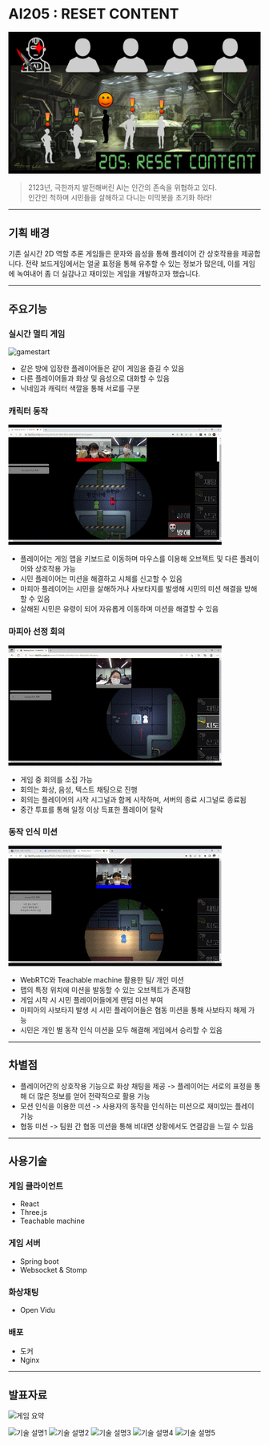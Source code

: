 # AI205 : RESET CONTENT
![Game Title Image](/images/Concept%20Art.png)
> 2123년, 극한까지 발전해버린 AI는 인간의 존속을 위협하고 있다.  
> 인간인 척하며 시민들을 살해하고 다니는 미믹봇을 초기화 하라!

---
## 기획 배경
기존 실시간 2D 역할 추론 게임들은 문자와 음성을 통해 플레이어 간 상호작용을 제공합니다.
전략 보드게임에서는 얼굴 표정을 통해 유추할 수 있는 정보가 많은데, 이를 게임에 녹여내어 좀 더 실감나고 재미있는 게임을 개발하고자 했습니다.

---
## 주요기능

### 실시간 멀티 게임
![gamestart](/images/game-start.gif)
- 같은 방에 입장한 플레이어들은 같이 게임을 즐길 수 있음
- 다른 플레이어들과 화상 및 음성으로 대화할 수 있음
- 닉네임과 캐릭터 색깔을 통해 서로를 구분

### 캐릭터 동작
![kill](/images/kill.gif)
- 플레이어는 게임 맵을 키보드로 이동하며 마우스를 이용해 오브젝트 및 다른 플레이어와 상호작용 가능
- 시민 플레이어는 미션을 해결하고 시체를 신고할 수 있음
- 마피아 플레이어는 시민을 살해하거나 사보타지를 발생해 시민의 미션 해결을 방해할 수 있음
- 살해된 시민은 유령이 되어 자유롭게 이동하며 미션을 해결할 수 있음

### 마피아 선정 회의
![meeting](/images/meeting.gif)
- 게임 중 회의를 소집 가능
- 회의는 화상, 음성, 텍스트 채팅으로 진행
- 회의는 플레이어의 시작 시그널과 함께 시작하며, 서버의 종료 시그널로 종료됨
- 중간 투표를 통해 일정 이상 득표한 플레이어 탈락

### 동작 인식 미션
![mission](/images/mission.gif)
- WebRTC와 Teachable machine 활용한 팀/ 개인 미션
- 맵의 특정 위치에 미션을 발동할 수 있는 오브젝트가 존재함
- 게임 시작 시 시민 플레이어들에게 랜덤 미션 부여
- 마피아의 사보타지 발생 시 시민 플레이어들은 협동 미션을 통해 사보타지 해제 가능
- 시민은 개인 별 동작 인식 미션을 모두 해결해 게임에서 승리할 수 있음 

---
## 차별점
- 플레이어간의 상호작용 기능으로 화상 채팅을 제공 -> 플레이어는 서로의 표정을 통해 더 많은 정보를 얻어 전략적으로 활용 가능
- 모션 인식을 이용한 미션 -> 사용자의 동작을 인식하는 미션으로 재미있는 플레이 가능
- 협동 미션 -> 팀원 간 협동 미션을 통해 비대면 상황에서도 연결감을 느낄 수 있음

---
## 사용기술

### 게임 클라이언트
- React
- Three.js
- Teachable machine

### 게임 서버
- Spring boot
- Websocket & Stomp

### 화상채팅
- Open Vidu

### 배포
- 도커
- Nginx

---
## 발표자료

![게임 요약](https://user-images.githubusercontent.com/62738554/219538167-afd84919-0f69-4e9a-890a-44cdf6a0e48d.png)

![기술 설명1](https://user-images.githubusercontent.com/62738554/219538147-bd680ee7-fc8a-47a2-bd7e-fa7273ae0473.png)
![기술 설명2](https://user-images.githubusercontent.com/62738554/219538156-8e0c548d-f836-4346-aa7d-c497aad2f9ea.png)
![기술 설명3](https://user-images.githubusercontent.com/62738554/219538158-5137206c-9aaf-4e17-b47d-979af8eb101e.png)
![기술 설명4](https://user-images.githubusercontent.com/62738554/219538163-4190dcee-5773-4428-a8d6-477460430af7.png)
![기술 설명5](https://user-images.githubusercontent.com/62738554/219538164-9921d03d-741f-4d3c-a360-c6ed9973fd92.png)
